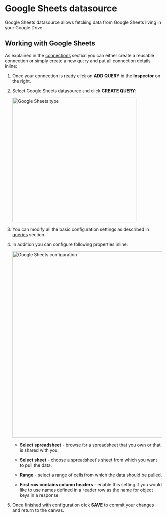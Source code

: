 # Google Sheets datasource

<p class="description">Google Sheets datasource allows fetching data from Google Sheets living in your Google Drive.</p>

## Working with Google Sheets

As explained in the [connections](/toolpad/connecting-to-datasources/connections/) section you can either create a reusable connection or simply create a new query and put all connection details inline:

1. Once your connection is ready click on **ADD QUERY** in the **Inspector** on the right.

1. Select Google Sheets datasource and click **CREATE QUERY**:

   <img src="/static/toolpad/google-sheets-query-1.png" alt="Google Sheets type" width="400px" />

1. You can modify all the basic configuration settings as described in [queries](/toolpad/connecting-to-datasources/queries/) section.

1. In addition you can configure following properties inline:

   <img src="/static/toolpad/google-sheets-query-2.png" alt="Google Sheets configuration" width="600px" />

   - **Select spreadsheet** - browse for a spreadsheet that you own or that is shared with you.

   - **Select sheet** - choose a spreadsheet's sheet from which you want to pull the data.

   - **Range** - select a range of cells from which the data should be pulled.

   - **First row contains column headers** - enable this setting if you would like to use names defined in a header row as the name for object keys in a response.

1. Once finished with configuration click **SAVE** to commit your changes and return to the canvas.
